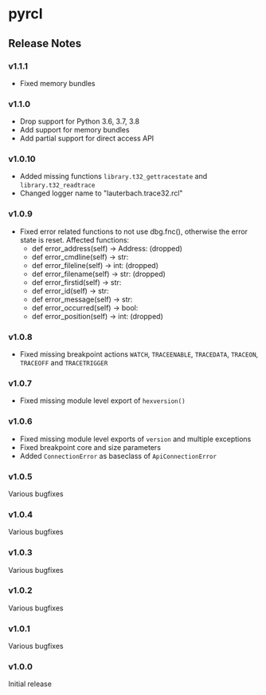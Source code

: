 # pyrcl

## Release Notes

### v1.1.1

* Fixed memory bundles

### v1.1.0

* Drop support for Python 3.6, 3.7, 3.8
* Add support for memory bundles
* Add partial support for direct access API

### v1.0.10

* Added missing functions `library.t32_gettracestate` and `library.t32_readtrace`
* Changed logger name to "lauterbach.trace32.rcl"

### v1.0.9

* Fixed error related functions to not use dbg.fnc(), otherwise the error state is reset. Affected functions:
  * def error_address(self) -> Address: (dropped)
  * def error_cmdline(self) -> str:
  * def error_fileline(self) -> int: (dropped)
  * def error_filename(self) -> str: (dropped)
  * def error_firstid(self) -> str:
  * def error_id(self) -> str:
  * def error_message(self) -> str:
  * def error_occurred(self) -> bool:
  * def error_position(self) -> int: (dropped)

### v1.0.8

* Fixed missing breakpoint actions `WATCH`, `TRACEENABLE`, `TRACEDATA`, `TRACEON`, `TRACEOFF` and `TRACETRIGGER`

### v1.0.7

* Fixed missing module level export of `hexversion()`

### v1.0.6

* Fixed missing module level exports of `version` and multiple exceptions
* Fixed breakpoint core and size parameters
* Added `ConnectionError` as baseclass of `ApiConnectionError`

### v1.0.5

Various bugfixes

### v1.0.4

Various bugfixes

### v1.0.3

Various bugfixes

### v1.0.2

Various bugfixes

### v1.0.1

Various bugfixes

### v1.0.0

Initial release
